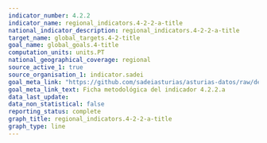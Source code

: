 ```yaml
---
indicator_number: 4.2.2
indicator_name: regional_indicators.4-2-2-a-title
national_indicator_description: regional_indicators.4-2-2-a-title
target_name: global_targets.4-2-title
goal_name: global_goals.4-title
computation_units: units.PT
national_geographical_coverage: regional
source_active_1: true
source_organisation_1: indicator.sadei
goal_meta_link: "https://github.com/sadeiasturias/asturias-datos/raw/develop/descargas/metodologia/4.2.2.a.pdf"
goal_meta_link_text: Ficha metodológica del indicador 4.2.2.a
data_last_update:  
data_non_statistical: false
reporting_status: complete
graph_title: regional_indicators.4-2-2-a-title
graph_type: line
---
```

